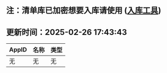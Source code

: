 ## 注：清单库已加密想要入库请使用 ([入库工具](https://github.com/BlankTMing/ManifestAutoUpdate/releases))

## 更新时间：2025-02-26 17:43:43
| AppID | 名称 | 类型  |
| :-------------------- | :----------------------------- | :----------- |
| 无 | 无 | 无 |
